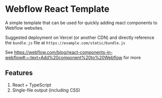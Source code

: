 # Webflow React Template

A simple template that can be used for quickly adding react components to Webflow websites.

Suggested deployment on Vercel (or another CDN) and directly reference the `bundle.js` file at `https://example.com/static/bundle.js`

See https://webflow.com/blog/react-components-in-webflow#:~:text=Add%20component%20to%20Webflow for more

## Features

1. React + TypeScript
2. Single-file output (including CSS)
